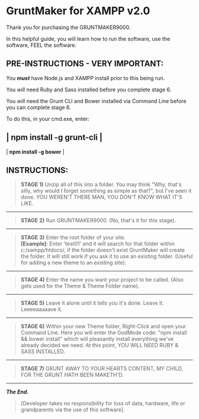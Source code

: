 GruntMaker for XAMPP v2.0
=========================

Thank you for purchasing the GRUNTMAKER9000.

In this helpful guide, you will learn how to run the software, use the software, FEEL the software.


PRE-INSTRUCTIONS - VERY IMPORTANT:
----------------------------------

You **_must_** have Node.js and XAMPP install prior to this being run.

You _will_ need Ruby and Sass installed before you complete stage 6.

You _will_ need the Grunt CLI and Bower installed via Command Line before you can complete stage 6.

To do this, in your cmd.exe, enter:

| **npm install -g grunt-cli** |
----------------------------
| **npm install -g bower** |


INSTRUCTIONS:
-------------

> **STAGE 1)** Unzip all of this into a folder. You may think "Why, that's silly, why would I forget something as simple as that?", but I've seen it done. YOU WEREN'T THERE MAN, YOU DON'T KNOW WHAT IT'S LIKE.

***

> **STAGE 2)** Run GRUNTMAKER9000. (No, that's it for this stage).

***

> **STAGE 3)** Enter the root folder of your site.<br>
> **[Example]**: Enter 'test01' and it will search for that folder within c:/xampp/htdocs/, if the folder doesn't exist GruntMaker will create the folder. It will still work if you ask it to use an existing folder. (Useful for adding a new theme to an existing site).

***

> **STAGE 4)** Enter the name you want your project to be called. (Also gets used for the Theme & Theme Folder name).

***

> **STAGE 5)** Leave it alone until it tells you it's done. Leave it. Leeeeaaaaave it.

***

> **STAGE 6)** Within your new Theme folder, Right-Click and open your Command Line. 
Here you will enter the GodMode code: "npm install && bower install" which will pleasantly install everything we've already decided we need. At this point, YOU WILL NEED RUBY & SASS INSTALLED.

***

> **STAGE 7)** GRUNT AWAY TO YOUR HEARTS CONTENT, MY CHILD, FOR THE GRUNT HATH BEEN MAKETH'D.

***

**_The End._**
> [Developer takes no responsibility for loss of data, hardware, life or grandparents via the use of this software].
